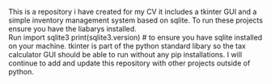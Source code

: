 This is a repository i have created for my CV it includes a tkinter GUI and a simple inventory management system based on sqlite. 
To run these projects ensure you have the liabarys installed.  
Run 
import sqlite3
print(sqlite3.version) # to ensure you have sqlite installed on your machine.
tkinter is part of the python standard libary so the tax calculator GUI should be able to run without any pip installations.
I will continue to add and update this repository with other projects outside of python. 

